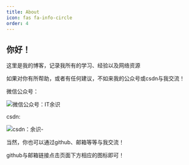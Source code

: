 ```yaml
---
title: About
icon: fas fa-info-circle
order: 4
---
```


## 你好！

这里是我的博客，记录我所有的学习、经验以及网络资源

如果对你有所帮助，或者有任何建议，不如来我的公众号或csdn与我交流！

微信公众号：

![微信公众号：IT余识]("./assets/img/gzhItYuShi.png")

csdn:

![csdn：余识-]("./assets/img/csdnYuShi.png")

当然，你也可以通过github、邮箱等等与我交流！

github与邮箱链接点击页面下方相应的图标即可！